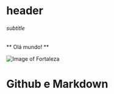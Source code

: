 # header
###### subtitle

** Olá mundo! ** <br>

![Image of Fortaleza](https://pbs.twimg.com/media/CjUMoqjXEAEfXK9.jpg:large) <br>

<!doctype html>
<html lang="br">

<html>
    <head>
        <title> Tarefa sobre Github e Markdown 
        </title>
    </head>
    <body>
        <h1> Github e Markdown 
        </h1>
    </body>
</html>
